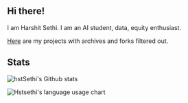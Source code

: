 ## Hi there!

I am Harshit Sethi. I am an AI student, data, equity enthusiast.


[Here](https://github.com/hstsethi?tab=repositories&q=&type=source&language=&sort=) are my projects with archives and forks filtered out.

## Stats


![hstSethi's Github stats](https://github-readme-stats.vercel.app/api?username=hstsethi&theme=merko&hide=issues,contribs,commits&hide_rank=true)


![Hstsethi's language usage chart](https://github-readme-stats.vercel.app/api/top-langs/?username=hstsethi&hide=Jupyter%20Notebook,html,tex&layout=compact&theme=merko) 
